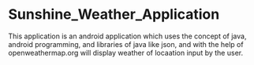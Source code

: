 # Sunshine_Weather_Application
This application is an android application which uses the concept of java, android programming,
and libraries of java like json, and with the help of openweathermap.org will display weather of locaation input by the user.
